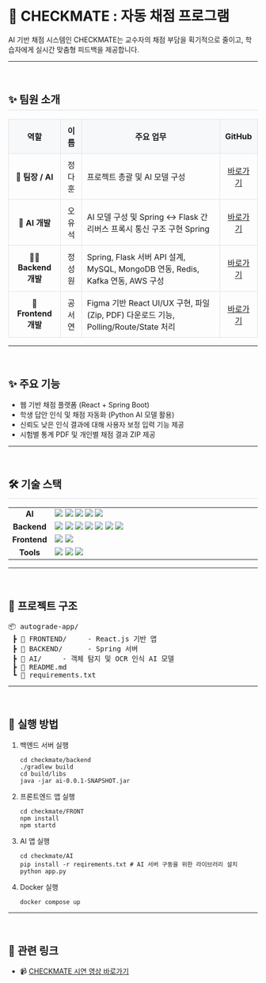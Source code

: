 <h1>🎯 CHECKMATE : 자동 채점 프로그램</h1>
<p> AI 기반 채점 시스템인 CHECKMATE는 교수자의 채점 부담을 획기적으로 줄이고, 학습자에게 실시간 맞춤형 피드백을 제공합니다.</p>
<hr>
<br>
<div id="team-embers">
  <h2 style="border-bottom: 2px solid #eaecef; padding-bottom: 0.3em;">✨ 팀원 소개</h2>
  <table style="width: 100%; border-collapse: collapse; text-align: center;">
    <thead>
      <tr style="background-color: #f6f8fa;">
        <th style="padding: 10px; border: 1px solid #dfe2e5;">역할</th>
        <th style="padding: 10px; border: 1px solid #dfe2e5;">이름</th>
        <th style="padding: 10px; border: 1px solid #dfe2e5;">주요 업무</th>
        <th style="padding: 10px; border: 1px solid #dfe2e5;">GitHub</th>
      </tr>
    </thead>
    <tbody>
      <tr>
        <td style="padding: 10px; border: 1px solid #dfe2e5;">👑 <strong>팀장 / AI</strong></td>
        <td style="padding: 10px; border: 1px solid #dfe2e5;">정다훈</td>
        <td style="padding: 10px; border: 1px solid #dfe2e5; text-align: left;">프로젝트 총괄 및 AI 모델 구성</td>
        <td style="padding: 10px; border: 1px solid #dfe2e5;"><a href="https://github.com/Downy-newlearner">바로가기</a></td>
      </tr>
      <tr>
        <td style="padding: 10px; border: 1px solid #dfe2e5;">🧩 <strong>AI 개발</strong></td>
        <td style="padding: 10px; border: 1px solid #dfe2e5;">오유석</td>
        <td style="padding: 10px; border: 1px solid #dfe2e5; text-align: left;">AI 모델 구성 및 Spring ↔ Flask 간 리버스 프록시 통신 구조 구현 Spring </td>
        <td style="padding: 10px; border: 1px solid #dfe2e5;"><a href="https://github.com/DKUSeok2">바로가기</a></td>
      </tr>
      <tr>
        <td style="padding: 10px; border: 1px solid #dfe2e5;">🧑‍💻 <strong>Backend 개발</strong></td>
        <td style="padding: 10px; border: 1px solid #dfe2e5;">정성원</td>
        <td style="padding: 10px; border: 1px solid #dfe2e5; text-align: left;">Spring, Flask 서버 API 설계, MySQL, MongoDB 연동, Redis, Kafka 연동, AWS 구성</td>
        <td style="padding: 10px; border: 1px solid #dfe2e5;"><a href="https://github.com/woniwory">바로가기</a></td>
      </tr>
      <tr>
        <td style="padding: 10px; border: 1px solid #dfe2e5;">🎨 <strong>Frontend 개발</strong></td>
        <td style="padding: 10px; border: 1px solid #dfe2e5;">공서연</td>
        <td style="padding: 10px; border: 1px solid #dfe2e5; text-align: left;">Figma 기반 React UI/UX 구현, 파일(Zip, PDF) 다운로드 기능, Polling/Route/State 처리</td>
        <td style="padding: 10px; border: 1px solid #dfe2e5;"><a href="https://github.com/seoyeeon">바로가기</a></td>
      </tr>
    </tbody>
  </table>
</div>
<hr>
<br>
<h2>✨ 주요 기능</h2>
<ul>
  <li>웹 기반 채점 플랫폼 (React + Spring Boot)</li>
  <li>학생 답안 인식 및 채점 자동화 (Python AI 모델 활용)</li>
  <li>신뢰도 낮은 인식 결과에 대해 사용자 보정 입력 기능 제공</li>
  <li>시험별 통계 PDF 및 개인별 채점 결과 ZIP 제공</li>
</ul>
<hr>
<br>
<div id="tech-stack">
  <h2 style="border-bottom: 2px solid #eaecef; padding-bottom: 0.3em;">🛠️ 기술 스택</h2>
  <table style="width: 100%;">
    <tbody>
      <tr>
        <td style="width: 15%; text-align: center;"><strong>AI</strong></td>
        <td><img src="https://img.shields.io/badge/Python-3776AB?style=for-the-badge&logo=python&logoColor=white">  <img src="https://img.shields.io/badge/Flask-000000?style=for-the-badge&logo=flask&logoColor=white"  <img src="https://img.shields.io/badge/TensorFlow-FF6F00?style=for-the-badge&logo=Tensorflow&logoColor=black"> <img src="https://img.shields.io/badge/Tensorflow-FF6F00?style=for-the-badge&logo=tensorflow&logoColor=white"> <img src="https://img.shields.io/badge/PyTorch-EE4C2C?style=for-the-badge&logo=pytorch&logoColor=white"> <img src="https://img.shields.io/badge/OpenCV-5C3EE8?style=for-the-badge&logo=opencv&logoColor=white"></td>
      </tr>
      <tr>
        <td style="text-align: center;"><strong>Backend</strong></td>
        <td><img src="https://img.shields.io/badge/Spring Boot-6DB33F?style=for-the-badge&logo=spring&logoColor=white"> <img src="https://img.shields.io/badge/Flask-000000?style=for-the-badge&logo=flask&logoColor=white"> <img src="https://img.shields.io/badge/MySQL-4479A1?style=for-the-badge&logo=mysql&logoColor=white"> <img src="https://img.shields.io/badge/MongoDB-47A248?style=for-the-badge&logo=mongodb&logoColor=white"> <img src="https://img.shields.io/badge/Apache Kafka-231F20?style=for-the-badge&logo=apachekafka&logoColor=white"> <img src="https://img.shields.io/badge/Redis-FF4438?style=for-the-badge&logo=redis&logoColor=white"> <img src="https://img.shields.io/badge/AWS-000000?style=for-the-badge&logo=aws&logoColor=black"></td>
      </tr>
      <tr>
        <td style="text-align: center;"><strong>Frontend</strong></td>
        <td><img src="https://img.shields.io/badge/React-61DAFB?style=for-the-badge&logo=react&logoColor=white"> <img src="https://img.shields.io/badge/JavaScript-F7DF1E?style=for-the-badge&logo=javascript&logoColor=white"></td>
      </tr>
      <tr>
        <td style="text-align: center;"><strong>Tools</strong></td>
        <td><img src="https://img.shields.io/badge/Git-F05032?style=for-the-badge&logo=git&logoColor=white"> <img src="https://img.shields.io/badge/GitHub-181717?style=for-the-badge&logo=github&logoColor=white"> <img src="https://img.shields.io/badge/Docker-2496ED?style=for-the-badge&logo=docker&logoColor=white"></td></td> 
      </tr>
    </tbody>
  </table>
</div>

<hr>
<br>
<h2>📁 프로젝트 구조</h2>
<pre>
📦 autograde-app/
 ┣ 📂 FRONTEND/     - React.js 기반 앱
 ┣ 📂 BACKEND/      - Spring 서버
 ┣ 📂 AI/     - 객체 탐지 및 OCR 인식 AI 모델
 ┣ 📜 README.md
 ┗ 📜 requirements.txt
</pre>

<hr>
<br>
<h2>🚀 실행 방법</h2>
<ol>
  <li>백엔드 서버 실행
    <pre><code>cd checkmate/backend
./gradlew build
cd build/libs
java -jar ai-0.0.1-SNAPSHOT.jar</code></pre>
  </li>
  <li>프론트엔드 앱 실행
    <pre><code>cd checkmate/FRONT
npm install
npm startd</code></pre>
  </li>
    <li>AI 앱 실행
    <pre><code>cd checkmate/AI
pip install -r reqirements.txt # AI 서버 구동을 위한 라이브러리 설치
python app.py</code></pre>
  </li>
      <li>Docker 실행
    <pre><code>docker compose up</code></pre>
  </li>
</ol>

<hr>
<br>
<h2>🔗 관련 링크</h2>
<ul>
  <li>📹 <a href="https://www.youtube.com/watch?v=8qNEgC5LwGs" target="_blank">CHECKMATE 시연 영상 바로가기</a></li>
</ul>
